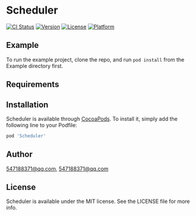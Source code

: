 # Scheduler

[![CI Status](https://img.shields.io/travis/547188371@qq.com/Scheduler.svg?style=flat)](https://travis-ci.org/547188371@qq.com/Scheduler)
[![Version](https://img.shields.io/cocoapods/v/Scheduler.svg?style=flat)](https://cocoapods.org/pods/Scheduler)
[![License](https://img.shields.io/cocoapods/l/Scheduler.svg?style=flat)](https://cocoapods.org/pods/Scheduler)
[![Platform](https://img.shields.io/cocoapods/p/Scheduler.svg?style=flat)](https://cocoapods.org/pods/Scheduler)

## Example

To run the example project, clone the repo, and run `pod install` from the Example directory first.

## Requirements

## Installation

Scheduler is available through [CocoaPods](https://cocoapods.org). To install
it, simply add the following line to your Podfile:

```ruby
pod 'Scheduler'
```

## Author

547188371@qq.com, 547188371@qq.com

## License

Scheduler is available under the MIT license. See the LICENSE file for more info.

